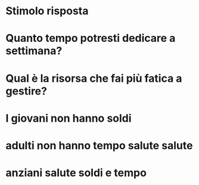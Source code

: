 

# Stimolo risposta 

# Quanto tempo potresti dedicare a settimana?

# Qual è la risorsa che fai più fatica a gestire?

# I giovani non hanno soldi

# adulti non hanno tempo  salute salute
# anziani salute soldi e tempo



<!--stackedit_data:
eyJoaXN0b3J5IjpbLTE3NzQ1MTg2MDIsLTIxNDA2Mzk2NDMsND
IzMjc5ODBdfQ==
-->